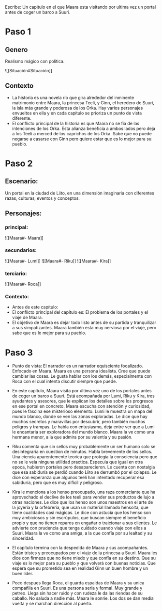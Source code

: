 Escribe:
Un capitulo en el que Maara esta visitando por ultima vez un portal antes de coger un barco a Suuri.

# Paso 1

## Genero
Realismo mágico con politica.

![[Situación#Situación]]

## Contexto

- La historia es una novela río que gira alrededor del inminente matrimonio entre Maara, la princesa Teeli, y Ginn, el heredero de Suuri, la isla más grande y poderosa de los Orka. Hay varios personajes envueltos en ella y en cada capítulo se prioriza un punto de vista diferente.
- El conflicto principal de la historia es que Maara no se fia de las intenciones de los Orka. Esta alianza beneficia a ambos lados pero deja a los Teeli a merced de los caprichos de los Orka. Sabe que no puede negarse a casarse con Ginn pero quiere estar que es lo mejor para su pueblo.

# Paso 2

## Escenario: 
Un portal en la ciudad de Liito, en una dimensión imaginaria con diferentes razas, culturas, eventos y conceptos.

## Personajes:
### principal:
![[Maara#- Maara]]
### secundarios:
![[Maara#- Lumi]]
![[Maara#- Riku]]
![[Maara#- Kira]]
### terciario:
![[Maara#- Roca]]

### Contexto:
-   Antes de este capítulo: 
-   El conflicto principal del capítulo es: El problema de los portales y el viaje de Maara.
-   El objetivo de Maara es dejar todo listo antes de su partida y tranquilizar a sus simpatizantes. Maara también esta muy nerviosa por el viaje, pero sabe que es lo mejor para su pueblo.

# Paso 3

 - Punto de vista: El narrador es un narrador equisciente focalizado. Enfocado en Maara. Maara es una persona idealista. Cree que puede cambiar las cosas. Le gusta hablar con los demás, especialmente con Roca con el cual intenta discutir siempre que puede.

- En este capítulo, Maara visita por última vez uno de los portales antes de coger un barco a Suuri. Está acompañada por Lumi, Riku y Kira, tres ayudantes y asesores, que le explican los detalles sobre los progresos en ese portal en concreto. Maara escucha con atención y curiosidad, pues le fascina ese misterioso elemento. Lumi le muestra un mapa del mundo blanco, donde se ven las zonas exploradas. Le dice que hay muchos secretos y maravillas por descubrir, pero también muchos peligros y trampas. Le habla con entusiasmo, deja entre ver que a Lumi le encantaria ser exploradora del mundo blanco. Maara la ve como una hermana menor, a la que admira por su valentía y su pasión.

- Riku comenta que sin sellos muy probablemente un ser humano solo se desintegraria en cuestion de minutos. Habla brevemente de los sellos.  Una ciencia aparentemente teorica que protegia la consciencia pero que no se le veia ninguna utilidad practica. Especula que igual en otra epoca, hubieron portales pero desaparecieron. Le cuenta con nostalgia que esa sabiduría se perdió cuando Liito se derrumbó por el colapso. Le dice con esperanza que algunos teeli han intentado recuperar esa sabiduría, pero que es muy difícil y peligroso.

- Kira le menciona a los henso preocupado, una raza comerciante que ha aprovechado el declive de los teeli para vender sus productos de lujo a otras naciones. Le dice que los henso son unos maestros en el arte de la joyería y la orfebrería, que usan un material llamado hensoita, que tiene cualidades casi mágicas. Le dice con astucia que los henso son muy ambiciosos y sin escrúpulos, que buscan siempre el beneficio propio y que no tienen reparos en engañar o traicionar a sus clientes. Le advierte con prudencia que tenga cuidado cuando viaje con ellos a Suuri. Maara la ve como una amiga, a la que confía por su lealtad y su sinceridad.

- El capítulo termina con la despedida de Maara y sus acompañantes. Están tristes y preocupados por el viaje de la princesa a Suuri. Maara les dice con firmeza que no tiene miedo y que confía en su destino. Que su viaje es lo mejor para su pueblo y que volverá con buenas noticias. Que espera que su  prometido sea en realidad Ginn un buen hombre y un buen líder.

- Poco despues llega Roca, el guarda espaldas de Maara y su unica compañlia en Suuri. Es una persona seria y formal. Muy grande y petreo. Llega sin hacer ruido y con rudeza le da las riendas de su caballo. No saluda a nadie más. Maara le sonrie. Los dos se dan media vuelta y se marchan dirección al puerto.

  